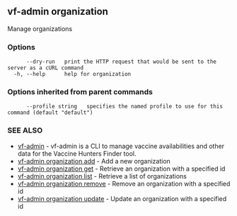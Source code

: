 ## vf-admin organization

Manage organizations

### Options

```
      --dry-run   print the HTTP request that would be sent to the server as a cURL command
  -h, --help      help for organization
```

### Options inherited from parent commands

```
      --profile string   specifies the named profile to use for this command (default "default")
```

### SEE ALSO

* [vf-admin](vf-admin.md)	 - vf-admin is a CLI to manage vaccine availabilities and other data for the Vaccine Hunters Finder tool.
* [vf-admin organization add](vf-admin_organization_add.md)	 - Add a new organization
* [vf-admin organization get](vf-admin_organization_get.md)	 - Retrieve an organization with a specified id
* [vf-admin organization list](vf-admin_organization_list.md)	 - Retrieve a list of organizations
* [vf-admin organization remove](vf-admin_organization_remove.md)	 - Remove an organization with a specified id
* [vf-admin organization update](vf-admin_organization_update.md)	 - Update an organization with a specified id

